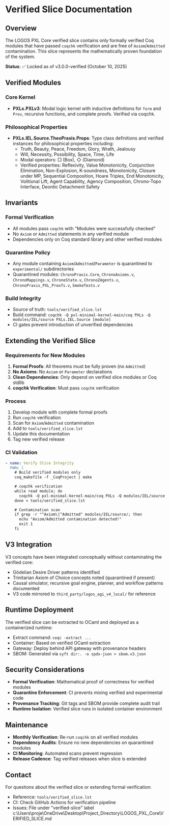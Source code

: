 # Verified Slice Documentation

## Overview

The LOGOS PXL Core verified slice contains only formally verified Coq modules that have passed `coqchk` verification and are free of `Axiom`/`Admitted` contamination. This slice represents the mathematically proven foundation of the system.

**Status**: ✅ Locked as of v3.0.0-verified (October 10, 2025)

## Verified Modules

### Core Kernel
- **PXLs.PXLv3**: Modal logic kernel with inductive definitions for `form` and `Prov`, recursive functions, and complete proofs. Verified via coqchk.

### Philosophical Properties
- **PXLs.IEL.Source.TheoPraxis.Props**: Type class definitions and verified instances for philosophical properties including:
  - Truth, Beauty, Peace, Freedom, Glory, Wrath, Jealousy
  - Will, Necessity, Possibility, Space, Time, Life
  - Modal operators: □ (Box), ◇ (Diamond)
  - Verified properties: Reflexivity, Value Monotonicity, Conjunction Elimination, Non-Explosion, K-soundness, Monotonicity, Closure under MP, Sequential Composition, Hoare Triples, End Monotonicity, Volitional Lift, Agent Capability, Agency Composition, Chrono-Topo Interface, Deontic Detachment Safety

## Invariants

### Formal Verification
- All modules pass `coqchk` with "Modules were successfully checked"
- No `Axiom` or `Admitted` statements in any verified module
- Dependencies only on Coq standard library and other verified modules

### Quarantine Policy
- Any module containing `Axiom`/`Admitted`/`Parameter` is quarantined to `experimental/` subdirectories
- Quarantined modules: `ChronoPraxis.Core`, `ChronoAxioms.v`, `ChronoMappings.v`, `ChronoState.v`, `ChronoZAgents.v`, `ChronoPraxis_PXL_Proofs.v`, `SmokeTests.v`

### Build Integrity
- Source of truth: `tools/verified_slice.lst`
- Build command: `coqchk -Q pxl-minimal-kernel-main/coq PXLs -Q modules/IEL/source PXLs.IEL.Source [module]`
- CI gates prevent introduction of unverified dependencies

## Extending the Verified Slice

### Requirements for New Modules
1. **Formal Proofs**: All theorems must be fully proven (no `Admitted`)
2. **No Axioms**: No `Axiom` or `Parameter` declarations
3. **Clean Dependencies**: Only depend on verified slice modules or Coq stdlib
4. **coqchk Verification**: Must pass `coqchk` verification

### Process
1. Develop module with complete formal proofs
2. Run `coqchk` verification
3. Scan for `Axiom`/`Admitted` contamination
4. Add to `tools/verified_slice.lst`
5. Update this documentation
6. Tag new verified release

### CI Validation
```yaml
- name: Verify Slice Integrity
  run: |
    # Build verified modules only
    coq_makefile -f _CoqProject | make

    # coqchk verification
    while read module; do
      coqchk -Q pxl-minimal-kernel-main/coq PXLs -Q modules/IEL/source PXLs.IEL.Source "$module"
    done < tools/verified_slice.lst

    # Contamination scan
    if grep -r "^Axiom\|^Admitted" modules/IEL/source/; then
      echo "Axiom/Admitted contamination detected!"
      exit 1
    fi
```

## V3 Integration

V3 concepts have been integrated conceptually without contaminating the verified core:
- Gödelian Desire Driver patterns identified
- Trinitarian Axiom of Choice concepts noted (quarantined if present)
- Causal simulator, recursive goal engine, planner, and workflow patterns documented
- V3 code mirrored to `third_party/logos_agi_v4_local/` for reference

## Runtime Deployment

The verified slice can be extracted to OCaml and deployed as a containerized runtime:
- Extract command: `coqc -extract ...`
- Container: Based on verified OCaml extraction
- Gateway: Deploy behind API gateway with provenance headers
- SBOM: Generated via `syft dir:. -o spdx-json > sbom.v3.json`

## Security Considerations

- **Formal Verification**: Mathematical proof of correctness for verified modules
- **Quarantine Enforcement**: CI prevents mixing verified and experimental code
- **Provenance Tracking**: Git tags and SBOM provide complete audit trail
- **Runtime Isolation**: Verified slice runs in isolated container environment

## Maintenance

- **Monthly Verification**: Re-run `coqchk` on all verified modules
- **Dependency Audits**: Ensure no new dependencies on quarantined modules
- **CI Monitoring**: Automated scans prevent regression
- **Release Cadence**: Tag verified releases when slice is extended

## Contact

For questions about the verified slice or extending formal verification:
- Reference: `tools/verified_slice.lst`
- CI: Check GitHub Actions for verification pipeline
- Issues: File under "verified-slice" label</content>
<parameter name="filePath">c:\Users\proje\OneDrive\Desktop\Project_Directory\LOGOS_PXL_Core\VERIFIED_SLICE.md
